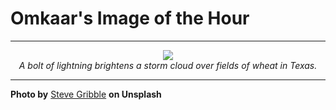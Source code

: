 # Omkaar's Image of the Hour

---

<div align="center">

<a href="https://unsplash.com/photos/stormy-clouds-loom-over-a-golden-field-IQ9aHVBS2gc">
  <img src="https://images.unsplash.com/photo-1749259560252-ca132892004f?crop=entropy&cs=tinysrgb&fit=max&fm=jpg&ixid=M3w3NjA2Nzh8MHwxfHJhbmRvbXx8fHx8fHx8fDE3NTExMTU2MDB8&ixlib=rb-4.1.0&q=80&w=1080" style="max-width:100%; height:auto;">
</a>

<br>
<i>A bolt of lightning brightens a storm cloud over fields of wheat in Texas.</i>

</div>

---

**Photo by** [Steve Gribble](https://unsplash.com/@steve_g_) **on Unsplash**
